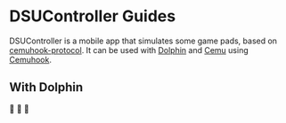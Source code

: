 # DSUController Guides

DSUController is a mobile app that simulates some game pads, based on [cemuhook-protocol](https://github.com/v1993/cemuhook-protocol).
It can be used with [Dolphin](https://cn.dolphin-emu.org/) and [Cemu](https://cemu.info/) using [Cemuhook](https://sshnuke.net/cemuhook/).

## With Dolphin

🚧 🚧 🚧 
